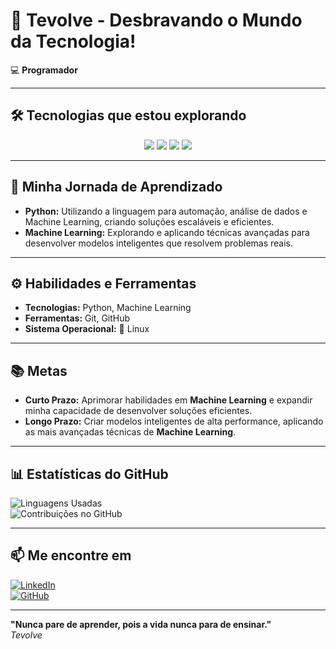 # 🚀 **Tevolve - Desbravando o Mundo da Tecnologia!**

💻 **Programador**

---

## 🛠️ **Tecnologias que estou explorando**  

<p align="center">
  <img src="https://img.shields.io/badge/Python-3776AB?style=flat&logo=python&logoColor=white" />
  <img src="https://img.shields.io/badge/Machine%20Learning-FF6F00?style=flat&logo=tensorflow&logoColor=white" />
  <img src="https://img.shields.io/badge/SQL-4479A1?style=flat&logo=postgresql&logoColor=white" />
  <img src="https://img.shields.io/badge/Linux-FCC624?style=flat&logo=linux&logoColor=black" />
</p>

---

## 🎯 **Minha Jornada de Aprendizado**  

- **Python:** Utilizando a linguagem para automação, análise de dados e Machine Learning, criando soluções escaláveis e eficientes.  
- **Machine Learning:** Explorando e aplicando técnicas avançadas para desenvolver modelos inteligentes que resolvem problemas reais.  

---

## ⚙️ **Habilidades e Ferramentas**  

- **Tecnologias:** Python, Machine Learning  
- **Ferramentas:** Git, GitHub 
- **Sistema Operacional:** 🐧 Linux  

---

## 📚 **Metas**  

- **Curto Prazo:** Aprimorar habilidades em **Machine Learning** e expandir minha capacidade de desenvolver soluções eficientes.  
- **Longo Prazo:** Criar modelos inteligentes de alta performance, aplicando as mais avançadas técnicas de **Machine Learning**.  

---

## 📊 **Estatísticas do GitHub**  

![Linguagens Usadas](https://github-readme-stats.vercel.app/api/top-langs/?username=tevolve&layout=compact&hide_title=true)  
![Contribuições no GitHub](https://github-readme-stats.vercel.app/api?username=tevolve&show_icons=true&hide_title=true&count_private=true)

---

## 📫 **Me encontre em**  

[![LinkedIn](https://img.shields.io/badge/LinkedIn-0077B5?style=flat&logo=linkedin&logoColor=white)](https://www.linkedin.com/in/tev0lv3)  
[![GitHub](https://img.shields.io/badge/GitHub-000000?style=flat&logo=github&logoColor=white)](https://github.com/tevolve)  

---

**"Nunca pare de aprender, pois a vida nunca para de ensinar."**  
<em>Tevolve</em>

